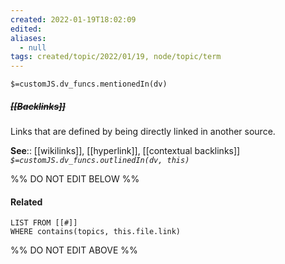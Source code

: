 ```yaml
---
created: 2022-01-19T18:02:09 
edited: 
aliases:
  - null
tags: created/topic/2022/01/19, node/topic/term
---
```

`$=customJS.dv_funcs.mentionedIn(dv)`

##### <s class="topic-title">[[Backlinks]]</s>

Links that are defined by being directly linked in another source.

**See**:: [[wikilinks]], [[hyperlink]], [[contextual backlinks]]
*`$=customJS.dv_funcs.outlinedIn(dv, this)`*

%% DO NOT EDIT BELOW %%

#### Related 

```dataview
LIST FROM [[#]]
WHERE contains(topics, this.file.link)
```
%% DO NOT EDIT ABOVE %%
